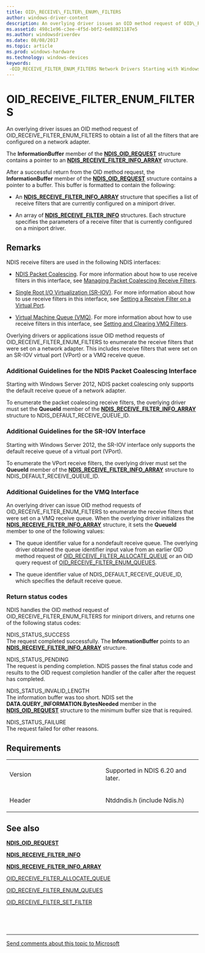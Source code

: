 ```yaml
---
title: OID\_RECEIVE\_FILTER\_ENUM\_FILTERS
author: windows-driver-content
description: An overlying driver issues an OID method request of OID\_RECEIVE\_FILTER\_ENUM\_FILTERS to obtain a list of all the filters that are configured on a network adapter.
ms.assetid: 498c1e96-c3ee-4f5d-b0f2-6e88921187e5
ms.author: windowsdriverdev
ms.date: 08/08/2017
ms.topic: article
ms.prod: windows-hardware
ms.technology: windows-devices
keywords: 
 -OID_RECEIVE_FILTER_ENUM_FILTERS Network Drivers Starting with Windows Vista
---
```


# OID\_RECEIVE\_FILTER\_ENUM\_FILTERS


An overlying driver issues an OID method request of OID\_RECEIVE\_FILTER\_ENUM\_FILTERS to obtain a list of all the filters that are configured on a network adapter.

The **InformationBuffer** member of the [**NDIS\_OID\_REQUEST**](https://msdn.microsoft.com/library/windows/hardware/ff566710) structure contains a pointer to an [**NDIS\_RECEIVE\_FILTER\_INFO\_ARRAY**](https://msdn.microsoft.com/library/windows/hardware/ff567179) structure.

After a successful return from the OID method request, the **InformationBuffer** member of the [**NDIS\_OID\_REQUEST**](https://msdn.microsoft.com/library/windows/hardware/ff566710) structure contains a pointer to a buffer. This buffer is formatted to contain the following:

-   An [**NDIS\_RECEIVE\_FILTER\_INFO\_ARRAY**](https://msdn.microsoft.com/library/windows/hardware/ff567179) structure that specifies a list of receive filters that are currently configured on a miniport driver.

-   An array of [**NDIS\_RECEIVE\_FILTER\_INFO**](https://msdn.microsoft.com/library/windows/hardware/ff567176) structures. Each structure specifies the parameters of a receive filter that is currently configured on a miniport driver.

Remarks
-------

NDIS receive filters are used in the following NDIS interfaces:

-   [NDIS Packet Coalescing](https://msdn.microsoft.com/library/windows/hardware/hh451601). For more information about how to use receive filters in this interface, see [Managing Packet Coalescing Receive Filters](https://msdn.microsoft.com/library/windows/hardware/hh464026).

-   [Single Root I/O Virtualization (SR-IOV)](https://msdn.microsoft.com/library/windows/hardware/hh440235). For more information about how to use receive filters in this interface, see [Setting a Receive Filter on a Virtual Port](https://msdn.microsoft.com/library/windows/hardware/hh440224).

-   [Virtual Machine Queue (VMQ)](https://msdn.microsoft.com/library/windows/hardware/ff571035). For more information about how to use receive filters in this interface, see [Setting and Clearing VMQ Filters](https://msdn.microsoft.com/library/windows/hardware/ff570780).

Overlying drivers or applications issue OID method requests of OID\_RECEIVE\_FILTER\_ENUM\_FILTERS to enumerate the receive filters that were set on a network adapter. This includes receive filters that were set on an SR-IOV virtual port (VPort) or a VMQ receive queue.

### Additional Guidelines for the NDIS Packet Coalescing Interface

Starting with Windows Server 2012, NDIS packet coalescing only supports the default receive queue of a network adapter.

To enumerate the packet coalescing receive filters, the overlying driver must set the **QueueId** member of the [**NDIS\_RECEIVE\_FILTER\_INFO\_ARRAY**](https://msdn.microsoft.com/library/windows/hardware/ff567179) structure to NDIS\_DEFAULT\_RECEIVE\_QUEUE\_ID.

### Additional Guidelines for the SR-IOV Interface

Starting with Windows Server 2012, the SR-IOV interface only supports the default receive queue of a virtual port (VPort).

To enumerate the VPort receive filters, the overlying driver must set the **QueueId** member of the [**NDIS\_RECEIVE\_FILTER\_INFO\_ARRAY**](https://msdn.microsoft.com/library/windows/hardware/ff567179) structure to NDIS\_DEFAULT\_RECEIVE\_QUEUE\_ID.

### Additional Guidelines for the VMQ Interface

An overlying driver can issue OID method requests of OID\_RECEIVE\_FILTER\_ENUM\_FILTERS to enumerate the receive filters that were set on a VMQ receive queue. When the overlying driver initializes the [**NDIS\_RECEIVE\_FILTER\_INFO\_ARRAY**](https://msdn.microsoft.com/library/windows/hardware/ff567179) structure, it sets the **QueueId** member to one of the following values:

-   The queue identifier value for a nondefault receive queue. The overlying driver obtained the queue identifier input value from an earlier OID method request of [OID\_RECEIVE\_FILTER\_ALLOCATE\_QUEUE](oid-receive-filter-allocate-queue.md) or an OID query request of [OID\_RECEIVE\_FILTER\_ENUM\_QUEUES](oid-receive-filter-enum-queues.md).

-   The queue identifier value of NDIS\_DEFAULT\_RECEIVE\_QUEUE\_ID, which specifies the default receive queue.

### Return status codes

NDIS handles the OID method request of OID\_RECEIVE\_FILTER\_ENUM\_FILTERS for miniport drivers, and returns one of the following status codes:

<a href="" id="ndis-status-success"></a>NDIS\_STATUS\_SUCCESS  
The request completed successfully. The **InformationBuffer** points to an [**NDIS\_RECEIVE\_FILTER\_INFO\_ARRAY**](https://msdn.microsoft.com/library/windows/hardware/ff567179) structure.

<a href="" id="ndis-status-pending"></a>NDIS\_STATUS\_PENDING  
The request is pending completion. NDIS passes the final status code and results to the OID request completion handler of the caller after the request has completed.

<a href="" id="ndis-status-invalid-length"></a>NDIS\_STATUS\_INVALID\_LENGTH  
The information buffer was too short. NDIS set the **DATA.QUERY\_INFORMATION.BytesNeeded** member in the [**NDIS\_OID\_REQUEST**](https://msdn.microsoft.com/library/windows/hardware/ff566710) structure to the minimum buffer size that is required.

<a href="" id="ndis-status-failure"></a>NDIS\_STATUS\_FAILURE  
The request failed for other reasons.

Requirements
------------

<table>
<colgroup>
<col width="50%" />
<col width="50%" />
</colgroup>
<tbody>
<tr class="odd">
<td><p>Version</p></td>
<td><p>Supported in NDIS 6.20 and later.</p></td>
</tr>
<tr class="even">
<td><p>Header</p></td>
<td>Ntddndis.h (include Ndis.h)</td>
</tr>
</tbody>
</table>

## See also


[**NDIS\_OID\_REQUEST**](https://msdn.microsoft.com/library/windows/hardware/ff566710)

[**NDIS\_RECEIVE\_FILTER\_INFO**](https://msdn.microsoft.com/library/windows/hardware/ff567176)

[**NDIS\_RECEIVE\_FILTER\_INFO\_ARRAY**](https://msdn.microsoft.com/library/windows/hardware/ff567179)

[OID\_RECEIVE\_FILTER\_ALLOCATE\_QUEUE](oid-receive-filter-allocate-queue.md)

[OID\_RECEIVE\_FILTER\_ENUM\_QUEUES](oid-receive-filter-enum-queues.md)

[OID\_RECEIVE\_FILTER\_SET\_FILTER](oid-receive-filter-set-filter.md)

 

 


--------------------
[Send comments about this topic to Microsoft](mailto:wsddocfb@microsoft.com?subject=Documentation%20feedback%20%5Bnetvista\netvista%5D:%20OID_RECEIVE_FILTER_ENUM_FILTERS%20%20RELEASE:%20%288/8/2017%29&body=%0A%0APRIVACY%20STATEMENT%0A%0AWe%20use%20your%20feedback%20to%20improve%20the%20documentation.%20We%20don't%20use%20your%20email%20address%20for%20any%20other%20purpose,%20and%20we'll%20remove%20your%20email%20address%20from%20our%20system%20after%20the%20issue%20that%20you're%20reporting%20is%20fixed.%20While%20we're%20working%20to%20fix%20this%20issue,%20we%20might%20send%20you%20an%20email%20message%20to%20ask%20for%20more%20info.%20Later,%20we%20might%20also%20send%20you%20an%20email%20message%20to%20let%20you%20know%20that%20we've%20addressed%20your%20feedback.%0A%0AFor%20more%20info%20about%20Microsoft's%20privacy%20policy,%20see%20http://privacy.microsoft.com/default.aspx. "Send comments about this topic to Microsoft")


